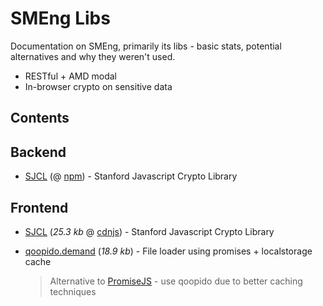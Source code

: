 # SMEng Libs

Documentation on SMEng, primarily its libs - basic stats, potential alternatives and why they weren't used.

- RESTful + AMD modal
- In-browser crypto on sensitive data

## Contents


## Backend

- [SJCL](https://github.com/bitwiseshiftleft/sjcl) (@ [npm](https://www.npmjs.com/package/sjcl)) - Stanford Javascript Crypto Library

## Frontend

- [SJCL](https://github.com/bitwiseshiftleft/sjcl) (_25.3 kb_ @ [cdnjs](https://cdnjs.cloudflare.com/ajax/libs/sjcl/1.0.6/sjcl.min.js)) - Stanford Javascript Crypto Library

- [qoopido.demand](https://github.com/dlueth/qoopido.demand) (_18.9 kb_) - File loader using promises + localstorage cache
     > Alternative to [PromiseJS](https://www.promisejs.org/) - use qoopido due to better caching techniques
     
